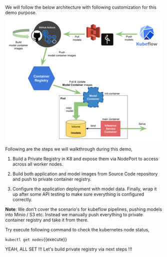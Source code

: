 We will follow the below architecture with following customization for this demo purpose. 

![ML Deploy](../assets/model_containers.png)

Following are the steps we will walkthrough during this demo,

1. Build a Private Registry in K8 and expose them via NodePort to access across all worker nodes.

2. Build both application and model images from Source Code repository and push to private container registry.

3. Configure the application deployment with model data. Finally, wrap it up after some API testing to make sure everything is configured correctly.

**Note**: We don't cover the scenario's for kubeflow pipelines, pushing models into Minio / S3 etc. Instead we manually push everything to private container registry and take it from there.

Try execute following command to check the kubernetes node status,

`kubectl get nodes`{{execute}}

YEAH, ALL SET !!! Let's build private registry via next steps !!!